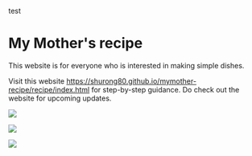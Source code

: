 test 
# My Mother's recipe

This website is for everyone who is interested in making simple dishes. 

Visit this website <https://shurong80.github.io/mymother-recipe/recipe/index.html> for step-by-step guidance. Do check out the website for upcoming updates.

![](https://github.com/shurong80/mymother-recipe/blob/main/recipe/1_Cabbage.jpg)

![](https://github.com/shurong80/mymother-recipe/blob/main/recipe/2_Tomato.jpg)

![](https://github.com/shurong80/mymother-recipe/blob/main/recipe/3_egg.jpg)

